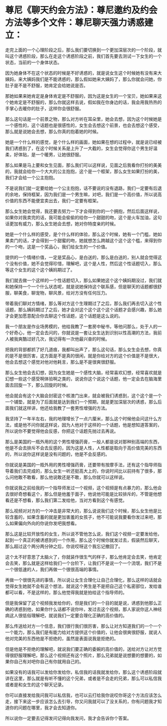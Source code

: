 # 尊尼《聊天约会方法》：尊尼邀约及约会方法等多个文件：尊尼聊天强力诱惑建立：

走完上面的一个心理阶段之后，那么我们要切换到一个更加深层次的一个阶段，就叫这个诱惑阶段，那么在走这个诱惑阶段之前，我们首先要去测试一下女生的一个状态，当前的一个身体状态。

因为她身体不在这个状态的时候是不好诱惑的，就是说女生这个时候她有没有来大姨妈，来大姨妈我们是不能诱惑的，那么假如她来大姨妈了，那么你就会问她，你肚子是不是不舒服，她肯定会给她说是否。

那她如果来她肯定是身体肯定是不舒服的，因为这是女生的一个宝贝，她如果来这个她肯定是不舒服的，那么你就这样去说，假如我在你身边的话，我会用我热热的手掌心去暖你的肚子，这样你会很舒服。

那么这句话是一个前景之物，那么对方听在耳朵里，她会去想，因为这个时候她是一个感性的，这个话题也是很感性的，女生会去想这个前景，也会去想这个感受，那么就是说她会去想，那么你真的抱着她的时候。

她是一个什么样的感觉，是个什么样的画面，她如果在想的过程中，就是说已经被我们诱惑到了，在这个时候关系是上升了一大截的，女生会觉得你这个男生好温柔，好体贴，是一个暖男，让她很舒服。

那么如果是马上要和女生见面，那么我们可以这样说，见面之后我看你打扮的美美的，我就会给你一个大大的公主抱抱，这个是一个框架，那么女生如果打扮的美，我们才会给一个公主抱抱。

不是说我们就一定要给她一个公主抱抱，话不要说的没有退路，我们一定要有后退的余地，保持框架，因为我们是一个男生嘛，对吧，我们是一个高价值，所以说高价值的东西不能便宜卖出去，我们一定要有框架。

那么女生她会觉得，我还要去努力一下才会得到你的一个拥抱，然后后面这样说，如果你对我卖完的话，我可能会偷偷的给你一个甜甜的吻，这个是火车加油，这句话更加有威力，那么女生她会去想，她对你特度亲的时候。

她是一个什么样的感受，是个什么样的体验，那么这个时候，她有一个门槛，她如果卖门的话，才会得到一个甜蜜的吻，她就想怎么跨越这个这个这个槛，来得到你的一个吻，这是一个奖品心，我们给女生的一个价值。

提供的一个情绪价值，一定是奖品心，是白送的，那么是白送的，别人就会觉得这个没有价值，她不会觉得珍惜，理解吧，这个是人性，然后这个性话题切入，那么等这个女生的这个这个姨妈期过了。

我们就去做一个这样的一个性话题切入，那么如果她这个这个姨妈期没过，我们就和她保持一个一个什么状态呢，就是说她保持这个联系感，但是聊天的话题都很舒服，聊美食，聊宠物，聊风景，给对方没有任何压力。

带着我们聊对方情绪，那么等对方这个生理期过了之后，那么我们再去切入这个性话题，那么姨妈期过了之后，她才会对这个这个这个这个话题才会感兴趣，那么她才会更加愿意配合你去聊这个性话题，这个话题是这么说的。

我一个朋友是作业场男模的，他给我教了一套房中秘书，等他问那么，处于人的一个好奇心，他一定会去问的，你就说是一套让女生达到识别以性高潮的方法，我前人被我爽酷过好几次，我记得有一次他最兴奋的时候。

把我的背部都抓了好几道痕，我都叫出声了，那么这句话，那么女生会去想，你真的是不是很厉害，这方面是不是真的很闲，就是你给对方的这个价值是不是很大，他会去想这个感觉对他对他耗言，那么是不是很爽很舒服。

那么女生他会去幻想，因为女生她是一个感性大脑，经常喜欢幻想，经常喜欢就是幻想一些这个感受啊体验啊之类的，说说你这个说这个话题，他一定会去在脑海里面去回旋一下，那么回旋的时候。

他会就会有这个大脑会封密这个核澳门出来，就会被我们诱惑到，这个这个是一个一个铺垫，就是为了后面就是达到我们一个预期，就是更加深层次的诱惑，那么后面我们就这样讲，他还给我教了一套男性增强的方法。

我坚持了一年半左右，我的地理增长了一点六厘米，那么这个时候他会问这什么方法，或是他不问你就这样说，因为人他对于这样的一个话题，他是想知道答案的，所以说你不要觉得他会反感，你把这个话题先抛过去再说。

那么是美国的一瓶外用的这个男性增强药膏，一般人都是说对那种别高端的东西，他是不会去排斥不会去反感的，因为这是人性，人性都是取向于高价值完美的东西的，所以说你这样说是没有问题的，他是不会反感的。

你就说是美国的一瓶外用的男性增强药膏，还要带有按摩手法，还有这个指导师指导着我们去完成的，那么女生一听还挺高大上的，你说时间比以前持有了很多，那么问他敢不敢看，那么他说敢还是不敢，那么你就可以这样说。

你就说我之前给我的一个指导师发过一个视频，这个视频是有点暴力的，那么他会去很好奇想看这个，那么但是他羞于面子，他说他可能是比较排斥的，不管是他想看还是不想看，那么我们第二发给他，当对方看到这个有感觉。

那么视频对对方的一个冲击是非常大的，那么说说我们这个时候，那么女生他是比较含蓄的，如果含蓄的就是更加害羞的女孩子，他不可能说我要看你发过来吧，那么如果偏向外向的你说你发吧我想看。

那么这是比较开放性的女生，所以说不管他怎么说，我们这个视频一定要发给他，起到一个真正的被诱惑到的一个作用，那么这个时候你就发过去，假装然后聊天，那么超过这个两分两分钟之后，你说哎呀这个我忘记撤回了。

这个太不好意思了太脑火了，你就装作很生气的样子，那么他肯定会去笑，他肯定会去笑，那么就是这样给我们一个台阶下，让我们不是说一个一个流氓，我们不是一个很低速的人，我们再做一个很很高端的事情。

再做一个很很先进的事情，所以说让女生合理化让自己合理化，那么这样的话就会觉得女生她就不会有这个想法，就说这个男生是不是把自己这个私密部位，发给谁都可以看，不是这样的，那么他觉得我就是拍给这个指导师的。

但是我保留了这个视频我发给你的，但是我们的一个目的就是说，诱惑到他那么正确的诱惑到他，如果你什么话都不说你咔，发过去这个视频，那人家说你这人神经病这人很低俗理解吧，就说我们一定要合理化正确的高价值的。

那么传送给对方一个信息，我们很行我们很厉害，那么让对方知道我们的一个一个一个能力，那么我们是有能力给对方提供这个价值的，让他会很爽很舒服，就说人他对完美的东西他是不拒绝的，虽然是表面说我是拒绝的。

但是他是不拒绝的理解吧，就说我们要正确的委婉的高价值的，送给对方让对方觉得很舒服理解吧，那么这个视频还有这个照片，那么兄弟就是说想要的想要的，如果你自己有对吧你自己有你就用自己的。

如果没有的话我可以发给你发给你，私信我的话我就发给你，那么这个诱惑阶段就讲在这里，那么就是有听不懂的这个兄弟，或者是不会走的兄弟，那么可以私信我或者是和女生的这个聊天记录。

你可以直接发给我问我可以私信我，也可以云打给我你说哎你哥这个方法应该怎么走，接下来这一步应该怎么去引导，你又问我就可以了没关系的，你有问题我才知道你的问题在哪里，我才会去知道你。

所以说你一定要去记得发问记得向我发问，我才会告诉你个答案。